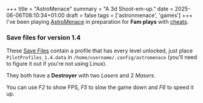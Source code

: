 +++
title = "AstroMenace"
summary = "A 3d Shoot-em-up."
date = 2025-06-06T08:10:34+01:00
draft = false
tags = ['astronmenace', 'games']
+++
I've been playing [AstroMenace](https://viewizard.com/) in preparation for **Fam plays** with [cheats](https://github.com/richelbilderbeek/astro_menace_cheat).

### Save files for version 1.4

These [Save Files](/PilotProfiles_1.4.data) contain a profile that has every level unlocked, just place `PilotProfiles_1.4.data` in `/home/username/.config/astromenace` (you'll need to figure it out if you're not using Linux).

They both have a **Destroyer** with two *Lasers* and 2 *Masers*.

You can use *F2* to show FPS, *F5* to slow the game down and *F6* to speed it up.

